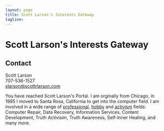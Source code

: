 ```yaml
---
layout: page
title: Scott Larson's Interests Gateway
tagline:
---
```

# Scott Larson's Interests Gateway

## Contact

Scott Larson  
707-536-1527  
slarson@scottrlarson.com  

You have reached Scott Larson's Portal.
I am orginally from Chicago, in 1985 I moved to Santa Rosa, California to get into the computer field. I am involved in a wide range of [professional](professional/), [hobby](hobbies/) and [activism](activism/) fields: Computer Repair, Data Recovery, Information Services, Content Development, Truth Activisim, Truth Awareness, Self-Inner Healing, and many more.
